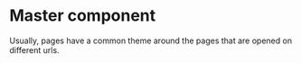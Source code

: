 # Master component

Usually, pages have a common theme around the pages that are opened on different urls. 